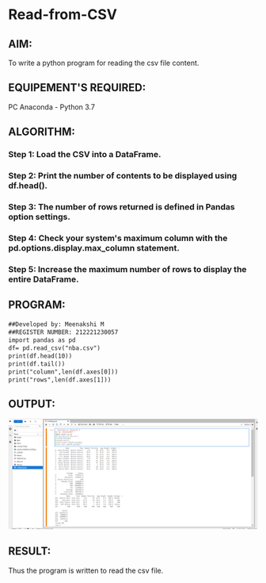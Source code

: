 # Read-from-CSV

## AIM:
To write a python program for reading the csv file content.
## EQUIPEMENT'S REQUIRED:
PC Anaconda - Python 3.7
## ALGORITHM:
### Step 1: Load the CSV into a DataFrame. 
### Step 2: Print the number of contents to be displayed using df.head().
### Step 3: The number of rows returned is defined in Pandas option settings.
### Step 4: Check your system's maximum column with the pd.options.display.max_column statement.
### Step 5: Increase the maximum number of rows to display the entire DataFrame.

## PROGRAM:
```
##Developed by: Meenakshi M
##REGISTER NUMBER: 212221230057
import pandas as pd
df= pd.read_csv("nba.csv")
print(df.head(10))
print(df.tail())
print("column",len(df.axes[0]))
print("rows",len(df.axes[1]))
```
## OUTPUT:
![output](./csv.png)
## RESULT:
Thus the program is written to read the csv file.
